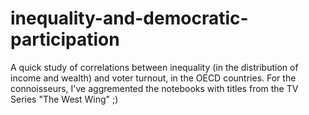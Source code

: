 # inequality-and-democratic-participation
A quick study of correlations between inequality (in the distribution of income and wealth) and voter turnout, in the OECD countries. For the connoisseurs, I've aggremented the notebooks with titles from the TV Series "The West Wing" ;)
